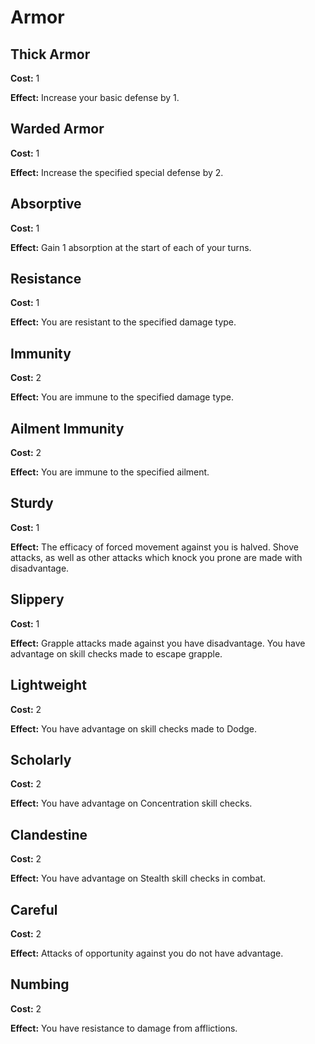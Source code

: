 # Armor

## Thick Armor

**Cost:** 1

**Effect:** Increase your basic defense by 1.

## Warded Armor

**Cost:** 1

**Effect:** Increase the specified special defense by 2.

## Absorptive

**Cost:** 1

**Effect:** Gain 1 absorption at the start of each of your turns.

## Resistance

**Cost:** 1

**Effect:** You are resistant to the specified damage type.

## Immunity

**Cost:** 2

**Effect:** You are immune to the specified damage type.

## Ailment Immunity

**Cost:** 2

**Effect:** You are immune to the specified ailment.

## Sturdy

**Cost:** 1

**Effect:** The efficacy of forced movement against you is halved. Shove attacks, as well as other attacks which knock you prone are made with disadvantage.

## Slippery

**Cost:** 1

**Effect:** Grapple attacks made against you have disadvantage. You have advantage on skill checks made to escape grapple.

## Lightweight

**Cost:** 2

**Effect:** You have advantage on skill checks made to Dodge.

## Scholarly

**Cost:** 2

**Effect:** You have advantage on Concentration skill checks.

## Clandestine

**Cost:** 2

**Effect:** You have advantage on Stealth skill checks in combat.

## Careful

**Cost:** 2

**Effect:** Attacks of opportunity against you do not have advantage.

## Numbing

**Cost:** 2

**Effect:** You have resistance to damage from afflictions.
